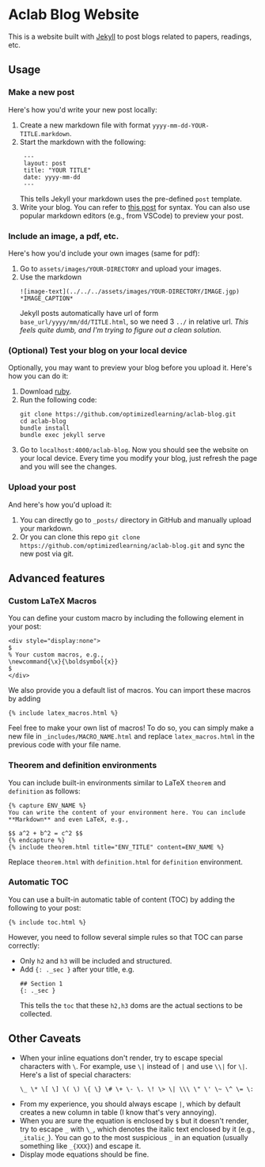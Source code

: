 # Aclab Blog Website

This is a website built with [Jekyll](https://jekyllrb.com/) to post blogs related to papers, readings, etc.

## Usage

### Make a new post

Here's how you'd write your new post locally:
1. Create a new markdown file with format `yyyy-mm-dd-YOUR-TITLE.markdown`.
2. Start the markdown with the following:
   ```
    ---
    layout: post
    title: "YOUR TITLE"
    date: yyyy-mm-dd
    ---
   ```
   This tells Jekyll your markdown uses the pre-defined `post` template.
3. Write your blog. You can refer to [this post](https://github.com/optimizedlearning/aclab-blog/blob/master/_posts/2024-05-29-dummy-post.markdown) for syntax. You can also use popular markdown editors (e.g., from VSCode) to preview your post. 

### Include an image, a pdf, etc.

Here's how you'd include your own images (same for pdf):
1. Go to `assets/images/YOUR-DIRECTORY` and upload your images.
2. Use the markdown
   ```
   ![image-text](../../../assets/images/YOUR-DIRECTORY/IMAGE.jgp)
   *IMAGE_CAPTION*
   ```
   Jekyll posts automatically have url of form `base_url/yyyy/mm/dd/TITLE.html`, so we need 3 `../` in relative url.
   *This feels quite dumb, and I'm trying to figure out a clean solution.*

### (Optional) Test your blog on your local device

Optionally, you may want to preview your blog before you upload it. Here's how you can do it:
1. Download [ruby](https://www.ruby-lang.org/en/downloads/).
2. Run the following code:
   ```
   git clone https://github.com/optimizedlearning/aclab-blog.git
   cd aclab-blog
   bundle install
   bundle exec jekyll serve
   ```
3. Go to `localhost:4000/aclab-blog`. Now you should see the website on your local device. Every time you modify your blog, just refresh the page and you will see the changes.

### Upload your post

And here's how you'd upload it:
1. You can directly go to `_posts/` directory in GitHub and manually upload your markdown.
2. Or you can clone this repo `git clone https://github.com/optimizedlearning/aclab-blog.git` and sync the new post via git.


## Advanced features

### Custom LaTeX Macros

You can define your custom macro by including the following element in your post:
```
<div style="display:none">
$
% Your custom macros, e.g.,
\newcommand{\x}{\boldsymbol{x}}
$
</div>
```
We also provide you a default list of macros. You can import these macros by adding
```
{% include latex_macros.html %}
```
Feel free to make your own list of macros! To do so, you can simply make a new file in `_includes/MACRO_NAME.html` and replace `latex_macros.html` in the previous code with your file name.

### Theorem and definition environments

You can include built-in environments similar to LaTeX `theorem` and `definition` as follows:
```
{% capture ENV_NAME %}
You can write the content of your environment here. You can include **Markdown** and even LaTeX, e.g.,

$$ a^2 + b^2 = c^2 $$
{% endcapture %}
{% include theorem.html title="ENV_TITLE" content=ENV_NAME %}
```
Replace `theorem.html` with `definition.html` for `definition` environment.

### Automatic TOC

You can use a built-in automatic table of content (TOC) by adding the following to your post:
```
{% include toc.html %}
```
However, you need to follow several simple rules so that TOC can parse correctly:
- Only `h2` and `h3` will be included and structured.
- Add `{: ._sec }` after your title, e.g.
   ```
   ## Section 1
   {: ._sec }
   ```
   This tells the `toc` that these `h2,h3` doms are the actual sections to be collected.


## Other Caveats

- When your inline equations don't render, try to escape special characters with `\`. For example, use `\|` instead of `|` and use `\\|` for `\|`. Here's a list of special characters:
   ```
   \_ \* \[ \] \( \) \{ \} \# \+ \- \. \! \> \| \\\ \" \' \~ \^ \= \:
   ```
- From my experience, you should always escape `|`, which by default creates a new column in table (I know that's very annoying).
- When you are sure the equation is enclosed by `$` but it doesn't render, try to escape `_` with `\_`, which denotes the italic text enclosed by it (e.g., `_italic_`). You can go to the most suspicious `_` in an equation (usually something like `_{XXX}`) and escape it.
- Display mode equations should be fine.
